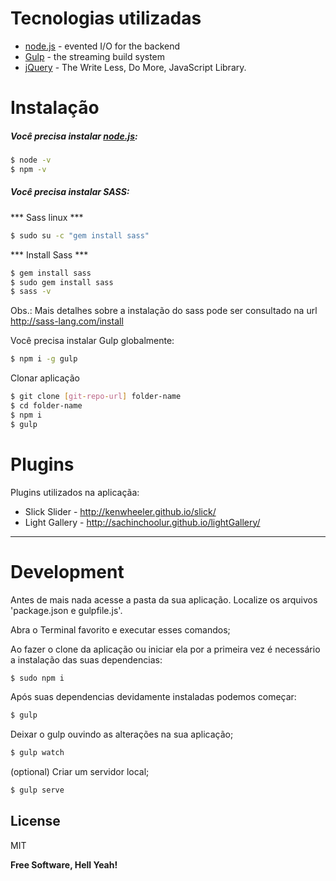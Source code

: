 # Tecnologias utilizadas
* [node.js] - evented I/O for the backend
* [Gulp] - the streaming build system
* [jQuery] - The Write Less, Do More, JavaScript Library.


# Instalação
##### Você precisa instalar [node.js]:
```sh
$ node -v
$ npm -v
```
##### Você precisa instalar SASS:

*** Sass linux ***
```sh
$ sudo su -c "gem install sass"
```

*** Install Sass ***
```sh
$ gem install sass
$ sudo gem install sass
$ sass -v
```
Obs.: Mais detalhes sobre a instalação do sass pode ser consultado na url http://sass-lang.com/install

Você precisa instalar Gulp globalmente:

```sh
$ npm i -g gulp
```

Clonar aplicação
```sh
$ git clone [git-repo-url] folder-name
$ cd folder-name
$ npm i
$ gulp
```

# Plugins

Plugins utilizados na aplicaçãa:

* Slick Slider - http://kenwheeler.github.io/slick/
* Light Gallery - http://sachinchoolur.github.io/lightGallery/


----
# Development

Antes de mais nada acesse a pasta da sua aplicação. Localize os arquivos 'package.json e gulpfile.js'.

Abra o Terminal favorito e executar esses comandos;

Ao fazer o clone da aplicação ou iniciar ela por a primeira vez é necessário a instalação das suas dependencias:
```sh
$ sudo npm i
```

Após suas dependencias devidamente instaladas podemos começar:
```sh
$ gulp
```

Deixar o gulp ouvindo as alterações na sua aplicação;
```sh
$ gulp watch
```

(optional) Criar um servidor local;
```sh
$ gulp serve
```


License
----
MIT


**Free Software, Hell Yeah!**

[node.js]:http://nodejs.org
[jQuery]:http://jquery.com
[Gulp]:http://gulpjs.com

